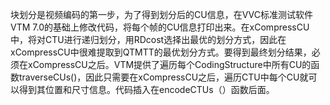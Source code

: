 块划分是视频编码的第一步，为了得到划分后的CU信息，在VVC标准测试软件VTM 7.0的基础上修改代码，将每个帧的CU信息打印出来。在xCompressCU中，将对CTU进行递归划分，用RDcost选择出最优的划分方式，因此在xCompressCU中很难提取到QTMTT的最优划分方式。要得到最终划分结果，必须在xCompressCU之后。VTM提供了遍历每个CodingStructure中所有CU的函数traverseCUs()，因此只需要在xCompressCU之后，遍历CTU中每个CU就可以得到其位置和尺寸信息。代码插入在encodeCTUs（）函数后面。

